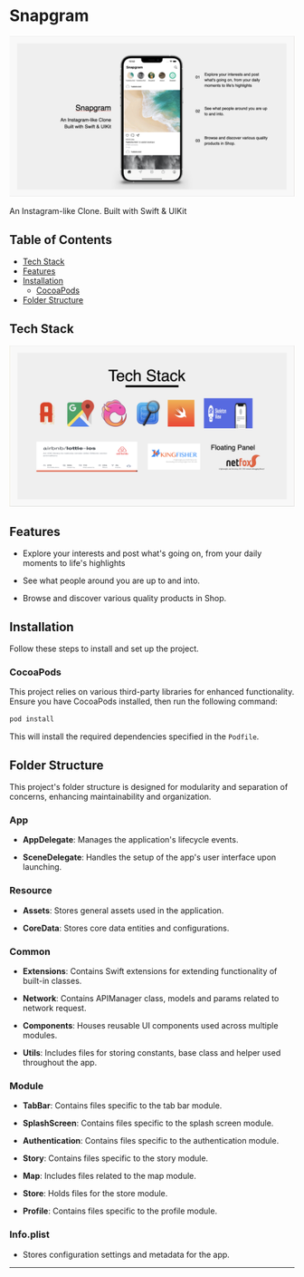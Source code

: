 # Snapgram
![Snapgram](https://github.com/19193-IbrohimHusain/BootcampSwiftPhincon/blob/main/Akademik/Snapgram/Application%20Screen.png)

An Instagram-like Clone. Built with Swift & UIKit

## Table of Contents
- [Tech Stack](#tech-stack)
- [Features](#features)
- [Installation](#installation)
  - [CocoaPods](#cocoapods)
- [Folder Structure](#folder-structure)

## Tech Stack

![Tech Stack](https://github.com/19193-IbrohimHusain/BootcampSwiftPhincon/blob/main/Akademik/Snapgram/Tech%20Stack.png)

## Features

- Explore your interests and post what's going on, from your daily moments to life's highlights

- See what people around you are up to and into.

- Browse and discover various quality products in Shop.

## Installation

Follow these steps to install and set up the project.

### CocoaPods

This project relies on various third-party libraries for enhanced functionality. Ensure you have CocoaPods installed, then run the following command:

```bash
pod install
```

This will install the required dependencies specified in the `Podfile`.

## Folder Structure

This project's folder structure is designed for modularity and separation of concerns, enhancing maintainability and organization.

### App

- **AppDelegate**: Manages the application's lifecycle events.
  
- **SceneDelegate**: Handles the setup of the app's user interface upon launching.

### Resource

- **Assets**: Stores general assets used in the application.

- **CoreData**: Stores core data entities and configurations.

### Common

- **Extensions**: Contains Swift extensions for extending functionality of built-in classes.

- **Network**: Contains APIManager class, models and params related to network request.

- **Components**: Houses reusable UI components used across multiple modules.

- **Utils**: Includes files for storing constants, base class and helper used throughout the app.

### Module

- **TabBar**: Contains files specific to the tab bar module.

- **SplashScreen**: Contains files specific to the splash screen module.

- **Authentication**: Contains files specific to the authentication module.

- **Story**: Contains files specific to the story module.

- **Map**: Includes files related to the map module.

- **Store**: Holds files for the store module.

- **Profile**: Contains files specific to the profile module.

### Info.plist

- Stores configuration settings and metadata for the app.

---
